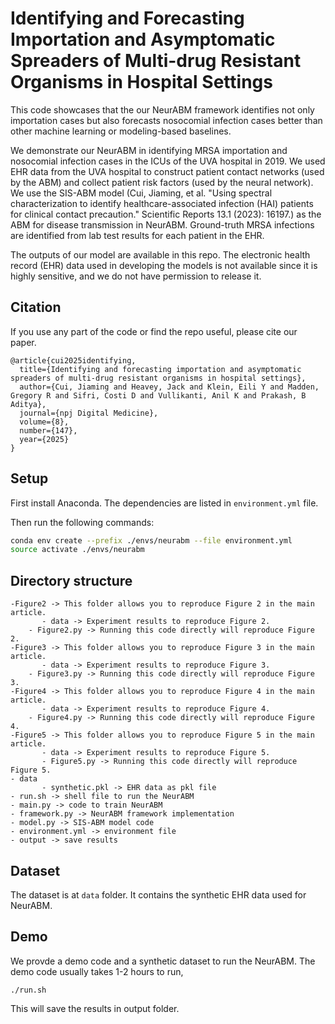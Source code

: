 # Identifying and Forecasting Importation and Asymptomatic Spreaders of Multi-drug Resistant Organisms in Hospital Settings

This code showcases that the our NeurABM framework identifies not only importation cases but also forecasts nosocomial infection cases better than other machine learning or modeling-based baselines.

We demonstrate our NeurABM in identifying MRSA importation and nosocomial infection cases in the ICUs of the UVA hospital in 2019. We used EHR data from the UVA hospital to construct patient contact networks (used by the ABM) and collect patient risk factors (used by the neural network). We use the SIS-ABM model (Cui, Jiaming, et al. "Using spectral characterization to identify healthcare-associated infection (HAI) patients for clinical contact precaution." Scientific Reports 13.1 (2023): 16197.) as the ABM for disease transmission in NeurABM. Ground-truth MRSA infections are identified from lab test results for each patient in the EHR. 

The outputs of our model are available in this repo. The electronic health record (EHR) data used in developing the models is not available since it is highly sensitive, and we do not have permission to release it.

## Citation

If you use any part of the code or find the repo useful, please cite our paper.

```
@article{cui2025identifying,
  title={Identifying and forecasting importation and asymptomatic spreaders of multi-drug resistant organisms in hospital settings},
  author={Cui, Jiaming and Heavey, Jack and Klein, Eili Y and Madden, Gregory R and Sifri, Costi D and Vullikanti, Anil K and Prakash, B Aditya},
  journal={npj Digital Medicine},
  volume={8},
  number={147},
  year={2025}
}
```

## Setup

First install Anaconda. The dependencies are listed in `environment.yml` file. 

Then run the following commands:

```bash
conda env create --prefix ./envs/neurabm --file environment.yml
source activate ./envs/neurabm
```

## Directory structure

```
-Figure2 -> This folder allows you to reproduce Figure 2 in the main article.
       - data -> Experiment results to reproduce Figure 2.
	- Figure2.py -> Running this code directly will reproduce Figure 2.
-Figure3 -> This folder allows you to reproduce Figure 3 in the main article.
       - data -> Experiment results to reproduce Figure 3.
	- Figure3.py -> Running this code directly will reproduce Figure 3.
-Figure4 -> This folder allows you to reproduce Figure 4 in the main article.
       - data -> Experiment results to reproduce Figure 4.
	- Figure4.py -> Running this code directly will reproduce Figure 4.
-Figure5 -> This folder allows you to reproduce Figure 5 in the main article.
       - data -> Experiment results to reproduce Figure 5.
       - Figure5.py -> Running this code directly will reproduce Figure 5.
- data
       - synthetic.pkl -> EHR data as pkl file
- run.sh -> shell file to run the NeurABM
- main.py -> code to train NeurABM
- framework.py -> NeurABM framework implementation
- model.py -> SIS-ABM model code
- environment.yml -> environment file
- output -> save results
```

## Dataset

The dataset is at `data` folder. It contains the synthetic EHR data used for NeurABM.

## Demo

We provde a demo code and a synthetic dataset to run the NeurABM. The demo code usually takes 1-2 hours to run,

```
./run.sh
```
This will save the results in output folder.
